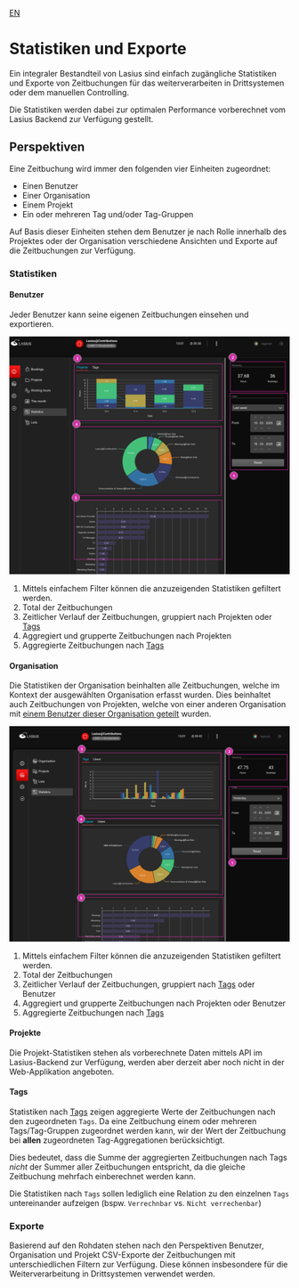 [EN](Statistics.md)

# Statistiken und Exporte
Ein integraler Bestandteil von Lasius sind einfach zugängliche Statistiken und Exporte von Zeitbuchungen für das weiterverarbeiten in Drittsystemen oder dem manuellen Controlling.

Die Statistiken werden dabei zur optimalen Performance vorberechnet vom Lasius Backend zur Verfügung gestellt.

## Perspektiven
Eine Zeitbuchung wird immer den folgenden vier Einheiten zugeordnet:

- Einen Benutzer
- Einer Organisation
- Einem Projekt
- Ein oder mehreren Tag und/oder Tag-Gruppen

Auf Basis dieser Einheiten stehen dem Benutzer je nach Rolle innerhalb des Projektes oder der Organisation verschiedene Ansichten und Exporte auf die Zeitbuchungen zur Verfügung.

### Statistiken

#### Benutzer
Jeder Benutzer kann seine eigenen Zeitbuchungen einsehen und exportieren.

![Aufbau Benutzer-Statistiken](images/Lasius_Stats_User.png)

1. Mittels einfachem Filter können die anzuzeigenden Statistiken gefiltert werden.
2. Total der Zeitbuchungen
3. Zeitlicher Verlauf der Zeitbuchungen, gruppiert nach Projekten oder [Tags](#tags)
4. Aggregiert und grupperte Zeitbuchungen nach Projekten
5. Aggregierte Zeitbuchungen nach [Tags](#tags)

#### Organisation
Die Statistiken der Organisation beinhalten alle Zeitbuchungen, welche im Kontext der ausgewählten Organisation erfasst wurden. Dies beinhaltet auch Zeitbuchungen von Projekten, welche von einer anderen Organisation mit [einem Benutzer dieser Organisation geteilt](DE%3AProjects.md#benutzer-einladen) wurden.

![Aufbau Orgamnisations-Statistiken](images/Lasius_Stats_Org.png)

1. Mittels einfachem Filter können die anzuzeigenden Statistiken gefiltert werden.
2. Total der Zeitbuchungen
3. Zeitlicher Verlauf der Zeitbuchungen, gruppiert nach [Tags](#tags) oder Benutzer
4. Aggregiert und grupperte Zeitbuchungen nach Projekten oder Benutzer
5. Aggregierte Zeitbuchungen nach [Tags](#tags)

#### Projekte
Die Projekt-Statistiken stehen als vorberechnete Daten mittels API im Lasius-Backend zur Verfügung, werden aber derzeit aber noch nicht in der Web-Applikation angeboten.

#### Tags
Statistiken nach [Tags](DE%3ATags.md) zeigen aggregierte Werte der Zeitbuchungen nach den zugeordneten `Tags`. Da eine Zeitbuchung einem oder mehreren Tags/Tag-Gruppen zugeordnet werden kann, wir der Wert der Zeitbuchung bei **allen** zugeordneten Tag-Aggregationen berücksichtigt. 

Dies bedeutet, dass die Summe der aggregierten Zeitbuchungen nach Tags *nicht* der Summer aller Zeitbuchungen entspricht, da die gleiche Zeitbuchung mehrfach einberechnet werden kann.

Die Statistiken nach `Tags` sollen lediglich eine Relation zu den einzelnen `Tags` untereinander aufzeigen (bspw. `Verrechnbar` vs. `Nicht verrechenbar`)

### Exporte
Basierend auf den Rohdaten stehen nach den Perspektiven Benutzer, Organisation und Projekt CSV-Exporte der Zeitbuchungen mit unterschiedlichen Filtern zur Verfügung. Diese können insbesondere für die Weiterverarbeitung in Drittsystemen verwendet werden.